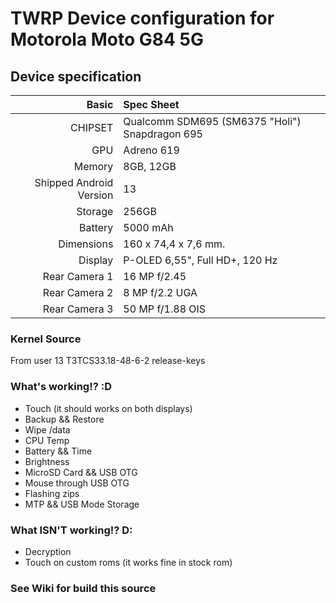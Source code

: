 # TWRP Device configuration for Motorola Moto G84 5G

## Device specification

Basic   | Spec Sheet
-------:|:------------------------
CHIPSET | Qualcomm SDM695 (SM6375 "Holi") Snapdragon 695
GPU     | Adreno 619
Memory  | 8GB, 12GB
Shipped Android Version | 13
Storage | 256GB
Battery | 5000 mAh
Dimensions | 160 x 74,4 x 7,6 mm.
Display | P-OLED 6,55", Full HD+, 120 Hz
Rear Camera 1 | 16 MP f/2.45
Rear Camera 2 | 8 MP f/2.2 UGA
Rear Camera 3 | 50 MP f/1.88 OIS

### Kernel Source
From user 13 T3TCS33.18-48-6-2 release-keys

### What's working!? :D
- Touch (it should works on both displays)
- Backup && Restore
- Wipe /data
- CPU Temp 
- Battery && Time
- Brightness
- MicroSD Card && USB OTG
- Mouse through USB OTG
- Flashing zips
- MTP && USB Mode Storage

### What ISN'T working!? D:
- Decryption
- Touch on custom roms (it works fine in stock rom)

### See Wiki for build this source
